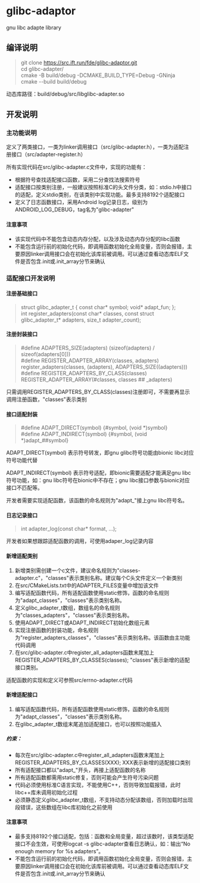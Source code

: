 # glibc-adaptor

gnu libc adapte library

## 编译说明

> git clone https://src.ift.run/fde/glibc-adaptor.git <br/>
cd glibc-adapter/ <br/>
cmake -B build/debug -DCMAKE_BUILD_TYPE=Debug -GNinja <br/>
cmake --build build/debug

动态库路径：build/debug/src/libglibc-adapter.so

## 开发说明
### 主功能说明
定义了两类接口，一类为linker调用接口（src/glibc-adapter.h），一类为适配注册接口（src/adapter-register.h）

所有实现代码在src/glibc-adapter.c文件中，实现的功能有：
- 根据符号查找适配接口函数，采用二分查找法搜索符号
- 适配接口按类别注册，一般建议按照标准C的头文件分类，如：stdio.h中接口的适配，定义stdio类别，在该类别中实现功能。最多支持8192个适配接口
- 定义了日志函数接口，采用Android log记录日志，级别为ANDROID_LOG_DEBUG，tag名为"glibc-adapter"

#### 注意事项
- 该实现代码中不能包含动态内存分配，以及涉及动态内存分配的libc函数
- 不能包含运行前的初始化代码，即调用函数初始化全局变量，否则会报错，主要原因linker调用接口会在初始化该库前被调用。可以通过查看动态库ELF文件是否包含.init或.init_array分节来确认

### 适配接口开发说明
#### 注册基础接口

> struct glibc_adapter_t {
  const char* symbol;
  void* adapt_fun;
}; <br/>
int register_adapters(const char* classes, const struct glibc_adapter_t* adapters, size_t adapter_count);

#### 注册封装接口

> #define ADAPTERS_SIZE(adapters) (sizeof(adapters) / sizeof(adapters[0])) <br/>
#define REGISTER_ADAPTER_ARRAY(classes, adapters) register_adapters(classes, (adapters), ADAPTERS_SIZE((adapters))) <br/>
#define REGISTER_ADAPTERS_BY_CLASS(classes)  REGISTER_ADAPTER_ARRAY(#classes, classes ## _adapters)

只需调用REGISTER_ADAPTERS_BY_CLASS(classes)注册即可，不需要再显示调用注册函数，"classes"表示类别

#### 接口适配封装
> #define ADAPT_DIRECT(symbol)  {#symbol, (void *)symbol} <br/>
#define ADAPT_INDIRECT(symbol)  {#symbol, (void *)adapt_##symbol}

ADAPT_DIRECT(symbol) 表示符号转发，即gnu glibc符号功能由bionic libc对应符号功能代替

ADAPT_INDIRECT(symbol) 表示符号适配，即bionic需要适配才能满足gnu libc符号功能，如：gnu libc符号在bionic中不存在；gnu libc接口参数与bionic对应接口不匹配等。

开发者需要实现适配函数，该函数的命名规则为"adapt_"接上gnu libc符号名。

#### 日志记录接口
> int adapter_log(const char* format, ...);

开发者如果想跟踪适配函数的调用，可使用adaper_log记录内容

#### 新增适配类别
1. 新增类别需创建一个c文件，建议命名规则为"classes-adapter.c"，"classes"表示类别名称。建议每个C头文件定义一个新类别
2. 在src/CMakeLists.txt中的ADAPTER_FILES变量中增加该文件
3. 编写适配函数代码，所有适配函数使用static修饰，函数的命名规则为"adapt_classes"，"classes"表示类别名称。
4. 定义glibc_adapter_t数组，数组名的命名规则为"classes_adapters"，"classes"表示类别名称。
5. 使用ADAPT_DIRECT或ADAPT_INDIRECT初始化数组元素
6. 实现注册函数的封装功能，命名规则为"register_adapters_classes"，"classes"表示类别名称。该函数由主功能代码调用
7. 在src/glibc-adapter.c中register_all_adapters函数末尾加上REGISTER_ADAPTERS_BY_CLASSES(classes); "classes"表示新增的适配接口类别。

适配函数的实现和定义可参照src/errno-adapter.c代码

#### 新增适配接口
1. 编写适配函数代码，所有适配函数使用static修饰，函数的命名规则为"adapt_classes"，"classes"表示类别名称。
2. 在glibc_adapter_t数组末尾追加适配接口，也可以按照功能插入

##### 约束：
- 每次在src/glibc-adapter.c中register_all_adapters函数末尾加上REGISTER_ADAPTERS_BY_CLASSES(XXX); XXX表示新增的适配接口类别
- 所有适配接口都以"adapt_"开头，再接上适配函数的名称
- 所有适配函数都需用static修复，否则可能会产生符号污染问题
- 代码必须使用标准C语言实现，不能使用C++，否则导致加载报错，此时libc++库未调用初始化过程
- 必须静态定义glibc_adapter_t数组，不支持动态分配该数组，否则加载时出现段错误，这些数组在libc库初始化之前使用

#### 注意事项
- 最多支持8192个接口适配，包括：函数和全局变量，超过该数时，该类型适配接口不会生效，可使用logcat -s glibc-adapter查看日志确认，如：输出“No enough memory for %s adapters”。
- 不能包含运行前的初始化代码，即调用函数初始化全局变量，否则会报错，主要原因linker调用接口会在初始化该库前被调用。可以通过查看动态库ELF文件是否包含.init或.init_array分节来确认
